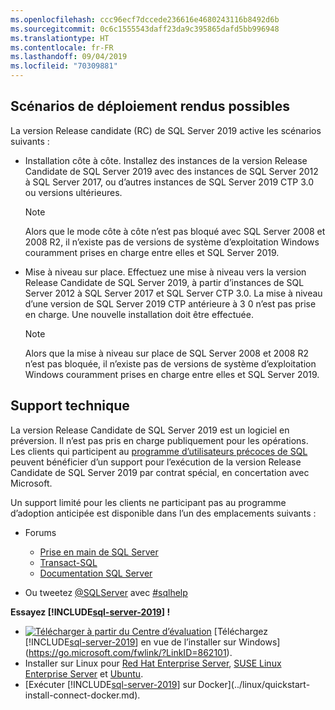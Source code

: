 ```yaml
---
ms.openlocfilehash: ccc96ecf7dccede236616e4680243116b8492d6b
ms.sourcegitcommit: 0c6c1555543daff23da9c395865dafd5bb996948
ms.translationtype: HT
ms.contentlocale: fr-FR
ms.lasthandoff: 09/04/2019
ms.locfileid: "70309881"
---
```

## <a name="enabled-deployment-scenarios"></a>Scénarios de déploiement rendus possibles

La version Release candidate (RC) de SQL Server 2019 active les scénarios suivants :

- Installation côte à côte. Installez des instances de la version Release Candidate de SQL Server 2019 avec des instances de SQL Server 2012 à SQL Server 2017, ou d’autres instances de SQL Server 2019 CTP 3.0 ou versions ultérieures.
   >[!NOTE]
   >Alors que le mode côte à côte n’est pas bloqué avec SQL Server 2008 et 2008 R2, il n’existe pas de versions de système d’exploitation Windows couramment prises en charge entre elles et SQL Server 2019.
- Mise à niveau sur place. Effectuez une mise à niveau vers la version Release Candidate de SQL Server 2019, à partir d’instances de SQL Server 2012 à SQL Server 2017 et SQL Server CTP 3.0. La mise à niveau d’une version de SQL Server 2019 CTP antérieure à 3 0 n’est pas prise en charge. Une nouvelle installation doit être effectuée.
   >[!NOTE]
   >Alors que la mise à niveau sur place de SQL Server 2008 et 2008 R2 n’est pas bloquée, il n’existe pas de versions de système d’exploitation Windows couramment prises en charge entre elles et SQL Server 2019.

## <a name="support"></a>Support technique

La version Release Candidate de SQL Server 2019 est un logiciel en préversion. Il n’est pas pris en charge publiquement pour les opérations. Les clients qui participent au [programme d’utilisateurs précoces de SQL](http://aka.ms/sqleap) peuvent bénéficier d’un support pour l’exécution de la version Release Candidate de SQL Server 2019 par contrat spécial, en concertation avec Microsoft.

Un support limité pour les clients ne participant pas au programme d’adoption anticipée est disponible dans l’un des emplacements suivants :

- Forums
  - [Prise en main de SQL Server](https://social.msdn.microsoft.com/Forums/sqlserver/en-US/home?forum=sqlgetstarted)
  - [Transact-SQL](https://social.msdn.microsoft.com/Forums/sqlserver/en-US/home?forum=transactsql)
  - [Documentation SQL Server](https://social.msdn.microsoft.com/Forums/sqlserver/en-US/home?forum=sqldocumentation)

- Ou tweetez [@SQLServer](https://twitter.com/SQLServer) avec [#sqlhelp](https://twitter.com/search?q=%23sqlhelp)

**Essayez [!INCLUDE[sql-server-2019](../includes/sssqlv15-md.md)] !**

- [![Télécharger à partir du Centre d’évaluation](../includes/media/download2.png)](https://go.microsoft.com/fwlink/?LinkID=862101) [Téléchargez [!INCLUDE[sql-server-2019](../includes/sssqlv15-md.md)] en vue de l’installer sur Windows](https://go.microsoft.com/fwlink/?LinkID=862101).
- Installer sur Linux pour [Red Hat Enterprise Server](../linux/quickstart-install-connect-red-hat.md), [SUSE Linux Enterprise Server](../linux/quickstart-install-connect-suse.md) et [Ubuntu](../linux/quickstart-install-connect-ubuntu.md).
- [Exécuter [!INCLUDE[sql-server-2019](../includes/sssqlv15-md.md)] sur Docker](../linux/quickstart-install-connect-docker.md).
